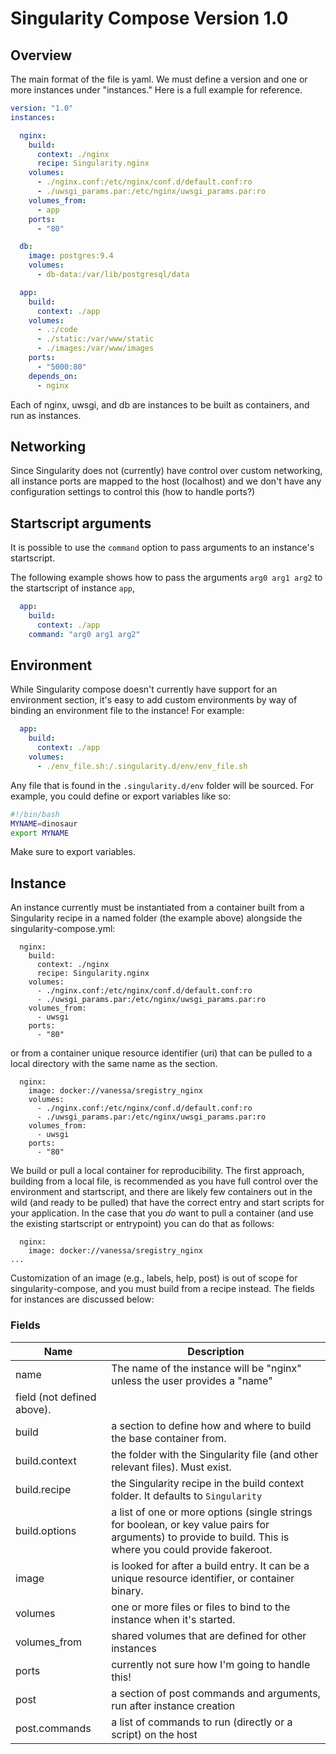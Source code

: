 # Singularity Compose Version 1.0

## Overview

The main format of the file is yaml. We must define a version and one or more
instances under "instances." Here is a full example for reference.

```yaml
version: "1.0"
instances:

  nginx:
    build:
      context: ./nginx
      recipe: Singularity.nginx
    volumes:
      - ./nginx.conf:/etc/nginx/conf.d/default.conf:ro
      - ./uwsgi_params.par:/etc/nginx/uwsgi_params.par:ro
    volumes_from:
      - app
    ports:
      - "80"

  db:
    image: postgres:9.4
    volumes:
      - db-data:/var/lib/postgresql/data

  app:
    build:
      context: ./app
    volumes:
      - .:/code
      - ./static:/var/www/static
      - ./images:/var/www/images
    ports:
      - "5000:80"
    depends_on:
      - nginx
```

Each of nginx, uwsgi, and db are instances to be built as containers, and run
as instances. 

## Networking

Since Singularity does not (currently) have control over custom networking,
all instance ports are mapped to the host (localhost) and we don't have any
configuration settings to control this (how to handle ports?)

## Startscript arguments

It is possible to use the `command` option to pass arguments to an instance's
startscript.

The following example shows how to pass the arguments `arg0 arg1 arg2` to the
startscript of instance `app`,

```yaml
  app:
    build:
      context: ./app
    command: "arg0 arg1 arg2"
```

## Environment

While Singularity compose doesn't currently have support for an environment 
section, it's easy to add custom environments by way of binding an environment
file to the instance! For example:

```yaml
  app:
    build:
      context: ./app
    volumes:
      - ./env_file.sh:/.singularity.d/env/env_file.sh
```

Any file that is found in the `.singularity.d/env` folder will be sourced.
For example, you could define or export variables like so:

```bash
#!/bin/bash
MYNAME=dinosaur
export MYNAME
```

Make sure to export variables.

## Instance

An instance currently must be instantiated from a container built 
from a Singularity recipe in a named folder (the example above) 
alongside the singularity-compose.yml:

```
  nginx:
    build:
      context: ./nginx
      recipe: Singularity.nginx
    volumes:
      - ./nginx.conf:/etc/nginx/conf.d/default.conf:ro
      - ./uwsgi_params.par:/etc/nginx/uwsgi_params.par:ro
    volumes_from:
      - uwsgi
    ports:
      - "80"
```

or from a container unique resource identifier (uri) that can be pulled
to a local directory with the same name as the section.

```
  nginx:
    image: docker://vanessa/sregistry_nginx
    volumes:
      - ./nginx.conf:/etc/nginx/conf.d/default.conf:ro
      - ./uwsgi_params.par:/etc/nginx/uwsgi_params.par:ro
    volumes_from:
      - uwsgi
    ports:
      - "80"
```

We build or pull a local container for reproducibility. The first approach,
building from a local file, is recommended as you have full control over
the environment and startscript, and there are likely few containers out in the
wild (and ready to be pulled) that have the correct entry and start scripts
for your application. In the case that you *do* want to pull
a container (and use the existing startscript or entrypoint) you can do that
as follows:

```
  nginx:
    image: docker://vanessa/sregistry_nginx
...
```

Customization of an image (e.g., labels, help, post) is out of
scope for singularity-compose, and you must build from a recipe instead.
The fields for instances are discussed below:


### Fields

|Name| Description |
|----|-------------|
|name|The name of the instance will be "nginx" unless the user provides a "name"
field (not defined above).|
|build| a section to define how and where to build the base container from.|
|build.context| the folder with the Singularity file (and other relevant files). Must exist.
|build.recipe| the Singularity recipe in the build context folder. It defaults to `Singularity`|
|build.options| a list of one or more options (single strings for boolean, or key value pairs for arguments) to provide to build.  This is where you could provide fakeroot.|
|image| is looked for after a build entry. It can be a unique resource identifier, or container binary. |
|volumes| one or more files or files to bind to the instance when it's started.|
|volumes_from| shared volumes that are defined for other instances|
|ports| currently not sure how I'm going to handle this!|
|post| a section of post commands and arguments, run after instance creation |
|post.commands| a list of commands to run (directly or a script) on the host |
